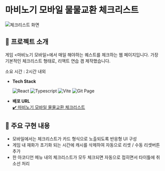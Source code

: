 # 마비노기 모바일 물물교환 체크리스트 

![체크리스트 화면](https://i.imgur.com/KSpjqi5.png)

## 🚀 프로젝트 소개

게임 <마비노기 모바일>에서 매일 해야하는 퀘스트를 체크하는 웹 페이지입니다. 가장 기본적인 체크리스트 형태로, 리액트 연습 겸 제작했습니다. 

소요 시간 : 2시간 내외 


- **Tech Stack**

  ![React](https://img.shields.io/badge/-React-333333?style=flat&logo=React&logoColor=007396)
  ![Typescript](https://img.shields.io/badge/-Typescript-333333?style=flat&logo=Typescript)
  ![Vite](https://img.shields.io/badge/-Vite-333333?style=flat&logo=Vite)
  ![Git Page](https://img.shields.io/badge/-Git_page-333333?style=flat&logo=Gitpage)

- **배포 URL**  
  [✔️ 마비노기 모바일 물물교환 체크리스트](https://rustywhite404.github.io/mabi-checklist/) 

## 🔨 주요 구현 내용
- 모바일에서는 체크리스트가 카드 형식으로 노출되도록 반응형 UI 구성 
- 게임 내 재화가 초기화 되는 시간에 캐시를 삭제하여 자동으로 리셋 / 수동 리셋버튼 추가     
- 한 아코디언 메뉴 내의 체크리스트가 모두 체크되면 자동으로 접히면서 타이틀에 취소선 처리  


